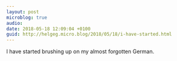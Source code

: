 ```yaml
---
layout: post
microblog: true
audio: 
date: 2018-05-18 12:09:04 +0100
guid: http://helgeg.micro.blog/2018/05/18/i-have-started.html
---
```

I have started brushing up on my almost forgotten German. 
